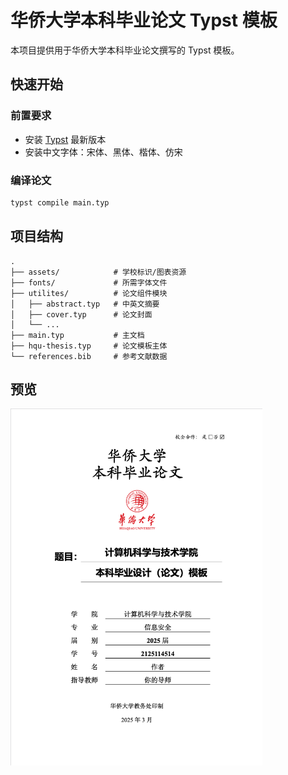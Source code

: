 # 华侨大学本科毕业论文 Typst 模板

本项目提供用于华侨大学本科毕业论文撰写的 Typst 模板。

## 快速开始

### 前置要求
- 安装 [Typst](https://typst.app/) 最新版本
- 安装中文字体：宋体、黑体、楷体、仿宋

### 编译论文  
```bash
typst compile main.typ
```

## 项目结构  
```
.
├── assets/            # 学校标识/图表资源
├── fonts/             # 所需字体文件
├── utilites/          # 论文组件模块
│   ├── abstract.typ   # 中英文摘要
│   ├── cover.typ      # 论文封面 
│   └── ...            
├── main.typ           # 主文档
├── hqu-thesis.typ     # 论文模板主体
└── references.bib     # 参考文献数据
```

## 预览  

<img src="assets/preview.png" width = "80%" />